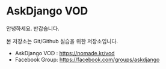 # AskDjango VOD

안녕하세요. 반갑습니다.

본 저장소는 Git/Github 실습을 위한 저장소입니다.

+ AskDjango VOD : https://nomade.kr/vod
+ Facebook Group: https://facebook.com/groups/askdjango
